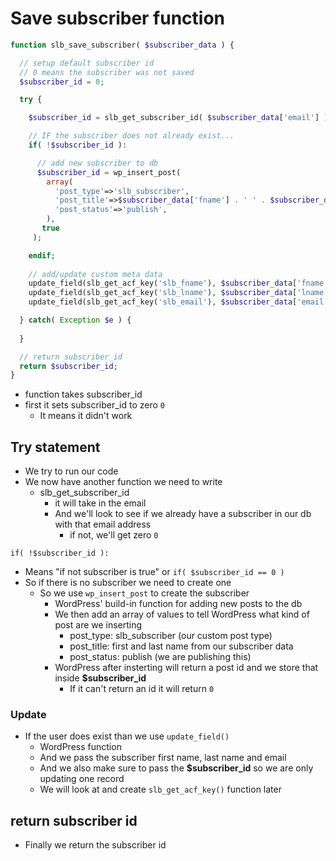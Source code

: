 # Save subscriber function
```php
function slb_save_subscriber( $subscriber_data ) {

  // setup default subscriber id
  // 0 means the subscriber was not saved
  $subscriber_id = 0;

  try {

    $subscriber_id = slb_get_subscriber_id( $subscriber_data['email'] );

    // IF the subscriber does not already exist...
    if( !$subscriber_id ):

      // add new subscriber to db
      $subscriber_id = wp_insert_post(
        array(
          'post_type'=>'slb_subscriber',
          'post_title'=>$subscriber_data['fname'] . ' ' . $subscriber_data['lname'],
          'post_status'=>'publish',
        ),
       true 
     );

    endif;
    
    // add/update custom meta data
    update_field(slb_get_acf_key('slb_fname'), $subscriber_data['fname'], $subscriber_id);
    update_field(slb_get_acf_key('slb_lname'), $subscriber_data['lname'], $subscriber_id);
    update_field(slb_get_acf_key('slb_email'), $subscriber_data['email'], $subscriber_id);

  } catch( Exception $e ) {
    
  }

  // return subscriber_id
  return $subscriber_id;
}
```

* function takes subscriber_id
* first it sets subscriber_id to zero `0`
  - It means it didn't work

## Try statement
* We try to run our code
* We now have another function we need to write
  - slb_get_subscriber_id
    + it will take in the email
    + And we'll look to see if we already have a subscriber in our db with that email address
      * if not, we'll get zero `0`

`if( !$subscriber_id ):`

* Means "if not subscriber is true" or `if( $subscriber_id == 0 )`
* So if there is no subscriber we need to create one
  - So we use `wp_insert_post` to create the subscriber
    + WordPress' build-in function for adding new posts to the db
    + We then add an array of values to tell WordPress what kind of post are we inserting
      * post_type: slb_subscriber (our custom post type)
      * post_title: first and last name from our subscriber data
      * post_status: publish (we are publishing this)
    + WordPress after insterting will return a post id and we store that inside **$subscriber_id**
        - If it can't return an id it will return `0`

### Update
* If the user does exist than we use `update_field()`
  - WordPress function
  - And we pass the subscriber first name, last name and email
  - And we also make sure to pass the **$subscriber_id** so we are only updating one record
  - We will look at and create `slb_get_acf_key()` function later

## return subscriber id
* Finally we return the subscriber id

